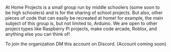  
At Home Projects is a small group run by middle schoolers (some soon to be high schoolers) and is for the sharing of school projects. 
But also, other pieces of code that can easily be recreated at home! for example, the main subject of this group is, but not limited to, Arduino. 
We are open to other project types like Raspberry Pi projects, make code arcade, Roblox, and anything else you can think of! 
  

To join the organization DM this account on Discord. (Account coming soon) 
